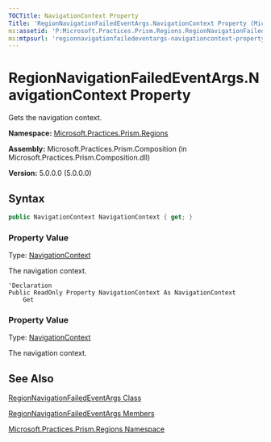 ```yaml
---
TOCTitle: NavigationContext Property
Title: 'RegionNavigationFailedEventArgs.NavigationContext Property (Microsoft.Practices.Prism.Regions)'
ms:assetid: 'P:Microsoft.Practices.Prism.Regions.RegionNavigationFailedEventArgs.NavigationContext'
ms:mtpsurl: 'regionnavigationfailedeventargs-navigationcontext-property-mspp-regions.md'
---
```


# RegionNavigationFailedEventArgs.NavigationContext Property

Gets the navigation context.

**Namespace:** [Microsoft.Practices.Prism.Regions](mspp-regions-namespace)

**Assembly:** Microsoft.Practices.Prism.Composition (in Microsoft.Practices.Prism.Composition.dll)

**Version:** 5.0.0.0 (5.0.0.0)

## Syntax

```C#
public NavigationContext NavigationContext { get; }
```

### Property Value

Type: [NavigationContext](navigationcontext-class-mspp-regions)

The navigation context.

```VB
'Declaration
Public ReadOnly Property NavigationContext As NavigationContext
	Get
```

### Property Value

Type: [NavigationContext](navigationcontext-class-mspp-regions)

The navigation context.

## See Also
[RegionNavigationFailedEventArgs Class](regionnavigationfailedeventargs-class-mspp-regions)

[RegionNavigationFailedEventArgs Members](regionnavigationfailedeventargs-members-mspp-regions)

[Microsoft.Practices.Prism.Regions Namespace](mspp-regions-namespace)
